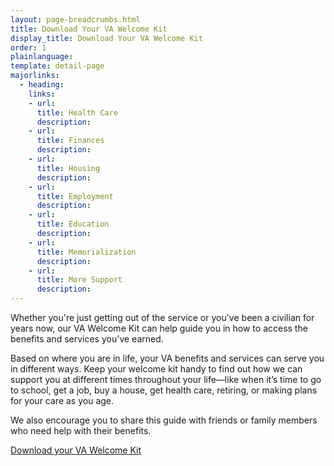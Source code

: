 ```yaml
---
layout: page-breadcrumbs.html
title: Download Your VA Welcome Kit
display_title: Download Your VA Welcome Kit
order: 1
plainlanguage: 
template: detail-page
majorlinks:
  - heading: 
    links:
    - url: 
      title: Health Care
      description: 
    - url: 
      title: Finances
      description: 
    - url: 
      title: Housing
      description:       
    - url: 
      title: Employment
      description:       
    - url: 
      title: Education
      description:       
    - url: 
      title: Memorialization
      description: 
    - url: 
      title: More Support
      description: 
---
```

<div itemscope itemtype ="http://schema.org/HowTo">
<div class="va-introtext" itemprop="description">

Whether you're just getting out of the service or you've been a civilian for years now, our VA Welcome Kit can help guide you in how to access the benefits and services you've earned.

Based on where you are in life, your VA benefits and services can serve you in different ways. Keep your welcome kit handy to find out how we can support you at different times throughout your life—like when it’s time to go to school, get a job, buy a house, get health care, retiring, or making plans for your care as you age.

We also encourage you to share this guide with friends or family members who need help with their benefits.

[Download your VA Welcome Kit](vets-website/content/pages/WelcomeVA_Guide_print_version_final.pdf)

</div>
